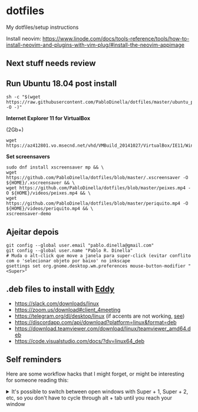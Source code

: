 # dotfiles
My dotfiles/setup instructions

Install neovim: https://www.linode.com/docs/tools-reference/tools/how-to-install-neovim-and-plugins-with-vim-plug/#install-the-neovim-appimage

## Next stuff needs review

## Run Ubuntu 18.04 post install

```
sh -c "$(wget https://raw.githubusercontent.com/PabloDinella/dotfiles/master/ubuntu_post_install.sh -O -)"
``` 

**Internet Explorer 11 for VirtualBox**

(2Gb+)

```
wget https://az412801.vo.msecnd.net/vhd/VMBuild_20141027/VirtualBox/IE11/Windows/IE11.Win8.1.For.Windows.VirtualBox.zip
```

**Set screensavers**

``` 
sudo dnf install xscreensaver mp && \
wget https://github.com/PabloDinella/dotfiles/blob/master/.xscreensaver -O ${HOME}/.xscreensaver && \
wget https://github.com/PabloDinella/dotfiles/blob/master/peixes.mp4 -O ${HOME}/videos/peixes.mp4 && \
wget https://github.com/PabloDinella/dotfiles/blob/master/periquito.mp4 -O ${HOME}/videos/periquito.mp4 && \
xscreensaver-demo
```

## Ajeitar depois

```
git config --global user.email "pablo.dinella@gmail.com"
git config --global user.name "Pablo R. Dinella"
# Muda o alt-click que move a janela para super-click (evitar conflito com o 'selecionar objeto por baixo' no inkscape
gsettings set org.gnome.desktop.wm.preferences mouse-button-modifier "<Super>"

```

## .deb files to install with [Eddy](https://github.com/donadigo/eddy)

- https://slack.com/downloads/linux
- https://zoom.us/download#client_4meeting
- https://telegram.org/dl/desktop/linux (if accents are not working, [see](https://github.com/telegramdesktop/tdesktop/issues/1360#issuecomment-254591620))
- https://discordapp.com/api/download?platform=linux&format=deb
- https://download.teamviewer.com/download/linux/teamviewer_amd64.deb
- https://code.visualstudio.com/docs/?dv=linux64_deb

## Self reminders

Here are some workflow hacks that I might forget, or might be interesting for someone reading this:

<details>
  <summary>It's possible to switch between open windows with Super + 1, Super + 2, etc, so you don't have to cycle through alt + tab until you reach your window</summary>
  
  The order of the apps in the sidebar defines the number of it, in the following case Chrome is Super + 1, Alacritty is Super + 2 and so on
  
  ![image](https://user-images.githubusercontent.com/2482730/89364441-da16d280-d6a8-11ea-81f1-ef231bd07ffe.png)
</details>
